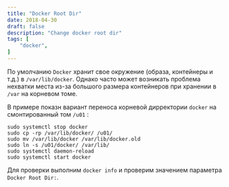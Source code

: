```yaml
---
title: "Docker Root Dir"
date: 2018-04-30
draft: false
description: "Change docker root dir"
tags: [
    "docker",
]
---
```


По умолчанию `Docker` хранит свое окружение (образа, контейнеры и т.д.) в `/var/lib/docker`. Однако часто может возникать проблема нехватки места из-за большого размера контейнеров при хранении в `/var` на корневом томе.

В примере показн вариант переноса корневой дирректории `docker` на смонтированный том `/u01` :

``` shell
sudo systemctl stop docker
sudo cp -rp /var/lib/docker/ /u01/
sudo mv /var/lib/docker /var/lib/docker.old
sudo ln -s /u01/docker/ /var/lib/
sudo systemctl daemon-reload
sudo systemctl start docker
```

Для проверки выполним `docker info` и проверим значением параметра `Docker Root Dir:`.
